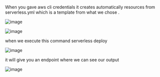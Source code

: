 When you gave aws cli credentials it creates automatically resources from serverless.yml which is a template from what we chose .

![image](https://github.com/padmalakum/serverless-project/assets/92623347/392a6ac3-e881-4633-8ccc-3e95d971d5f6)

![image](https://github.com/padmalakum/serverless-project/assets/92623347/770069a6-0288-4644-9b52-5fbf75b7f820)

when we execute this command serverless deploy

![image](https://github.com/padmalakum/serverless-project/assets/92623347/b83d2abe-992c-4fb7-b2fe-d718a8a66250)

it will give you an endpoint where we can see our output

![image](https://github.com/padmalakum/serverless-project/assets/92623347/5f166a29-c598-4136-87a4-d32c32a64b13)

